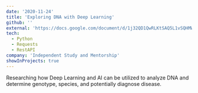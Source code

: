 ```yaml
---
date: '2020-11-24'
title: 'Exploring DNA with Deep Learning'
github: ''
external: 'https://docs.google.com/document/d/1j32QD1QwRLKtSAQ5L1vSQHMWd29ubou25G_XEWHBE94/edit?usp=sharing'
tech:
  - Python
  - Requests
  - RestAPI
company: 'Independent Study and Mentorship'
showInProjects: true
---
```


Researching how Deep Learning and AI can be utilized to analyze DNA and determine genotype, species, and potentially diagnose disease.